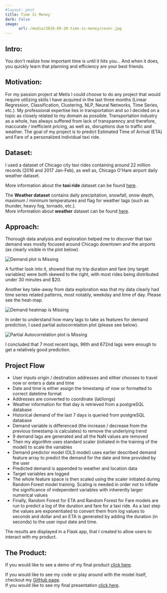 ```yaml
---
#layout: post
title: Time Is Money
dark: False
image:
      url: /media/2018-09-20-time-is-money/cover.jpg
---
```

## Intro:
You don't realize how important time is until it hits you... And when it does, you quickly learn that planning and efficiency are your best friends.

## Motivation:
For my passion project at Metis I could choose to do any project that would require utilizing skills I have acquired in the last three months (Linear Regression, Classification, Clustering, NLP, Neural Networks, Time Series, etc.).
My professional expertise lies in transportation and so I decided on a topic as closely related to my domain as possible. Transportation industry as a whole, has always suffered from lack of transparency and therefore, inaccurate / inefficient pricing, as well as, disruptions due to traffic and weather.
The goal of my project is to predict Estimated Time of Arrival (ETA) and Fare of a personalized individual taxi ride.

## Dataset:
I used a dataset of Chicago city taxi rides containing around 22 million records (2016 and 2017 Jan-Feb), as well as, Chicago O'Hare airport daily weather dataset.

More information about the **taxi ride** dataset can be found [here](https://digital.cityofchicago.org/index.php/chicago-taxi-data-released/).

The **Weather dataset** contains daily precipitation, snowfall, snow depth, maximum / minimum temperatures and flag for weather tags (such as thunder, heavy fog, tornado, etc.).  
More information about **weather** dataset can be found [here](https://www.ncdc.noaa.gov/).

## Approach:
Thorough data analysis and exploration helped me to discover that taxi demand was mostly focused around Chicago downtown and the airports (as clearly visible in the plot below).  

![Demand plot is  Missing]({{"/assets/images/Chicago_Taxi_Demand_map.png"|https://github.com/mastaus/mastaus.github.io/blob/master/assets/images/Chicago_Taxi_Demand_map.png}})  

A further look into it, showed that my trip duration and fare (my target variables) were both skewed to the right, with most rides being distributed under 30 minutes and $20.

Another key take-away from data exploration was that my data clearly had time series related patterns, most notably, weekday and time of day. Please see the heat-map.

![Demand heatmap is  Missing]({{"/assets/images/Taxi_Demand_Heatmap.png"|https://github.com/mastaus/mastaus.github.io/blob/master/assets/images/Taxi_Demand_Heatmap.png}})

In order to understand how many lags to take as features for demand prediction, I used partial autocorrelation plot (please see below).  

![Partial Autocorrelation plot is  Missing]({{"/assets/images/Partial_Autocorrelation.png"|https://github.com/mastaus/mastaus.github.io/blob/master/assets/images/Partial_Autocorrelation.png}})

I concluded that 7 most recent lags, 96th and 672nd lags were enough to get a relatively good prediction.

## Project Flow
* User inputs origin / destination addresses and either chooses to travel now or enters a date and time
* Date and time is either assign the timestamp of now or formatted to correct datetime format
* Addresses are converted to coordinate (lat/longs)
* Weather information for that day is retrieved from a postgreSQL database
* Historical demand of the last 7 days is queried from postgreSQL database
* Demand variable is differenced (the increase / decrease from the previous timestamp is calculates) to remove the underlying trend
* 9 demand lags are generated and all the NaN values are removed
* Then my algorithm uses standard scaler (initiated in the training of the model) to scale the variables
* Demand predictor model (OLS model) uses earlier described demand feature array to predict the demand for the date and time provided by the user
* Predicted demand is appended to weather and location data
* Target variables are logged
* The whole feature space is then scaled using the scaler initiated during Random Forest model training. Scaling is needed in order not to inflate the significance of independent variables with inherently larger numerical values
* Finally, Random Forest for ETA and Random Forest for Fare models are run to predict a log of the duration and fare for a taxi ride. As a last step the values are exponentiated to convert them from log values to seconds and dollar and an ETA is generated by adding the duration (in seconds) to the user input date and time.

The results are displayed in a Flask app, that I created to allow users to interact with my product.

## The Product:
If you would like to see a demo of my final product [click here](https://github.com/mastaus/metis_projects/blob/master/Time_Is_Money/Images/App%20Demo.mov).

If you would like to see my code or play around with the model itself, checkout my [GitHub page](https://github.com/mastaus/metis_projects/tree/master/Time_Is_Money).   
If you would like to see my final presentation [click here](https://docs.google.com/presentation/d/1xriOO8WHoY4NUBwriFRxvHKcMS5Cd_-agxeiourH7Ko/edit#slide=id.g35ed75ccf_0106).  
